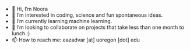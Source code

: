 - 👋 Hi, I’m Noora
- 👀 I’m interested in coding, science and fun spontaneous ideas.
- 🌱 I’m currently learning machine learning.
- 💞️ I’m looking to collaborate on projects that take less than one month to lunch :)
- 📫 How to reach me: eazadvar [at] uoregon [dot] edu

<!---
NooraAz/NooraAz is a ✨ special ✨ repository because its `README.md` (this file) appears on your GitHub profile.
You can click the Preview link to take a look at your changes.
--->
